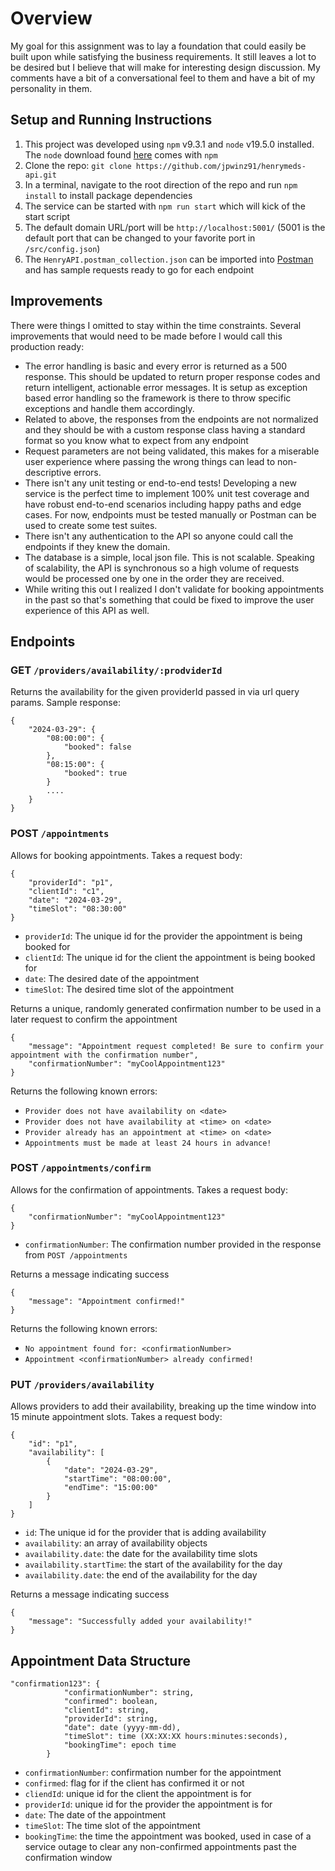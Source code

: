 # Overview
My goal for this assignment was to lay a foundation that could easily be built upon while satisfying the business requirements. It still leaves a lot to be desired but I believe that will make for interesting design discussion. My comments have a bit of a conversational feel to them and have a bit of my personality in them.

## Setup and Running Instructions
1. This project was developed using `npm` v9.3.1 and `node` v19.5.0 installed. The `node` download found [here](https://nodejs.org/en/download) comes with `npm` 
1. Clone the repo: `git clone https://github.com/jpwinz91/henrymeds-api.git`
1. In a terminal, navigate to the root direction of the repo and run `npm install` to install package dependencies
1. The service can be started with `npm run start` which will kick of the start script
1. The default domain URL/port will be `http://localhost:5001/` (5001 is the default port that can be changed to your favorite port in `/src/config.json`)
1. The `HenryAPI.postman_collection.json` can be imported into [Postman](https://www.postman.com/) and has sample requests ready to go for each endpoint

## Improvements
There were things I omitted to stay within the time constraints. Several improvements that would need to be made before I would call this production ready:
- The error handling is basic and every error is returned as a 500 response. This should be updated to return proper response codes and return intelligent, actionable error messages. It is setup as exception based error handling so the framework is there to throw specific exceptions and handle them accordingly. 
- Related to above, the responses from the endpoints are not normalized and they should be with a custom response class having a standard format so you know what to expect from any endpoint
- Request parameters are not being validated, this makes for a miserable user experience where passing the wrong things can lead to non-descriptive errors.
- There isn't any unit testing or end-to-end tests! Developing a new service is the perfect time to implement 100% unit test coverage and have robust end-to-end scenarios including happy paths and edge cases. For now, endpoints must be tested manually or Postman can be used to create some test suites. 
- There isn't any authentication to the API so anyone could call the endpoints if they knew the domain.
- The database is a simple, local json file. This is not scalable. Speaking of scalability, the API is synchronous so a high volume of requests would be processed one by one in the order they are received. 
- While writing this out I realized I don't validate for booking appointments in the past so that's something that could be fixed to improve the user experience of this API as well.

## Endpoints
### GET `/providers/availability/:prodviderId`
Returns the availability for the given providerId passed in via url query params. 
Sample response:
```
{
    "2024-03-29": {
        "08:00:00": {
            "booked": false
        },
        "08:15:00": {
            "booked": true
        }
        ....
    }
}
```

### POST `/appointments`
Allows for booking appointments. Takes a request body:
```
{
    "providerId": "p1",
    "clientId": "c1",
    "date": "2024-03-29",
    "timeSlot": "08:30:00"
}
``` 
- `providerId`: The unique id for the provider the appointment is being booked for
- `clientId`: The unique id for the client the appointment is being booked for
- `date`: The desired date of the appointment
- `timeSlot`: The desired time slot of the appointment

Returns a unique, randomly generated confirmation number to be used in a later request to confirm the appointment
```
{
    "message": "Appointment request completed! Be sure to confirm your appointment with the confirmation number",
    "confirmationNumber": "myCoolAppointment123"
}
```

Returns the following known errors:
- `Provider does not have availability on <date>`
- `Provider does not have availability at <time> on <date>`
- `Provider already has an appointment at <time> on <date>`
- `Appointments must be made at least 24 hours in advance!`

### POST `/appointments/confirm`
Allows for the confirmation of appointments. Takes a request body:
```
{
    "confirmationNumber": "myCoolAppointment123"
}
```
- `confirmationNumber`: The confirmation number provided in the response from `POST /appointments`

Returns a message indicating success
```
{
    "message": "Appointment confirmed!"
}
```

Returns the following known errors:
- `No appointment found for: <confirmationNumber>`
- `Appointment <confirmationNumber> already confirmed!`

### PUT `/providers/availability`
Allows providers to add their availability, breaking up the time window into 15 minute appointment slots. Takes a request body:
```
{
    "id": "p1",
    "availability": [
        {
            "date": "2024-03-29",
            "startTime": "08:00:00",
            "endTime": "15:00:00"
        }
    ]
}
```
- `id`: The unique id for the provider that is adding availability
- `availability`: an array of availability objects
- `availability.date`: the date for the availability time slots 
- `availability.startTime`: the start of the availability for the day
- `availability.date`: the end of the availability for the day

Returns a message indicating success
```
{
    "message": "Successfully added your availability!"
}
```

## Appointment Data Structure
```
"confirmation123": {
            "confirmationNumber": string,
            "confirmed": boolean,
            "clientId": string,
            "providerId": string,
            "date": date (yyyy-mm-dd),
            "timeSlot": time (XX:XX:XX hours:minutes:seconds),
            "bookingTime": epoch time
        }
```
- `confirmationNumber`: confirmation number for the appointment
- `confirmed`: flag for if the client has confirmed it or not
- `cliendId`: unique id for the client the appointment is for
- `providerId`: unique id for the provider the appointment is for
- `date`: The date of the appointment
- `timeSlot`: The time slot of the appointment
- `bookingTime`: the time the appointment was booked, used in case of a service outage to clear any non-confirmed appointments past the confirmation window
